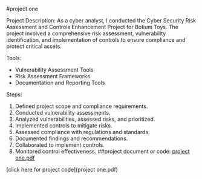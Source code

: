 #project one

Project Description:
As a cyber analyst, I conducted the Cyber Security Risk Assessment and Controls Enhancement Project for Botium Toys. 
The project involved a comprehensive risk assessment, 
vulnerability identification, and implementation of controls to ensure compliance and protect critical assets.

Tools:
- Vulnerability Assessment Tools
- Risk Assessment Frameworks
- Documentation and Reporting Tools

Steps:
1. Defined project scope and compliance requirements.
2. Conducted vulnerability assessments.
3. Analyzed vulnerabilities, assessed risks, and prioritized.
4. Implemented controls to mitigate risks.
5. Assessed compliance with regulations and standards.
6. Documented findings and recommendations.
7. Collaborated to implement controls.
8. Monitored control effectiveness.
##project document or  code:
<a href="./project%20one.pdf">project one.pdf</a>






[click here for project code](project one.pdf)
   


